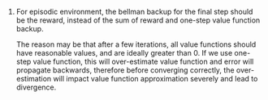 1. For episodic environment, the bellman backup for the final step should be the
   reward, instead of the sum of reward and one-step value function backup.  

   The reason may be that after a few iterations, all value functions should have
   reasonable values, and are ideally greater than 0. If we use one-step value
   function, this will over-estimate value function and error will propagate
   backwards, therefore before converging correctly, the over-estimation will
   impact value function approximation severely and lead to divergence. 
